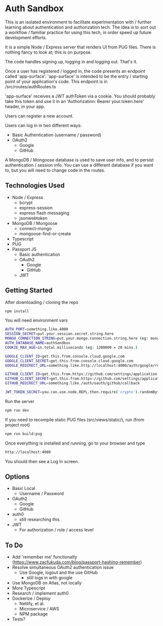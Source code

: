 
# Auth Sandbox
This is an isolated environment to facilitate experimentation with / further learning about authentication and authorization tech. The idea is to sort out a workflow / familiar practice for using this tech, in order speed up future development efforts.

It is a simple Node / Express server that renders UI from PUG files. There is nothing fancy to look at; this is on purpose.

The code handles signing up, logging in and logging out. That's it. 

Once a user has registered / logged in, the code presents an endpoint called 'app-surface'. 'app-surface' is intended to be the entry / starting point of your application's code. This endpoint is in /src/routes/authRoutes.ts

'app-surface' receives a JWT authToken via a cookie. You should probably take this token and use it in an 'Authorization: Bearer your.token.here' header, in your app.

Users can register a new account.

Users can log in in two different ways:
* Basic Authentication (username / password)
* OAuth2
  * Google
  * GitHub

A MongoDB / Mongoose database is used to save user info, and to persist authentication / session info. You can use a different database if you want to, but you will need to change code in the routes.

## Technologies Used
* Node / Express
  * bcrypt
  * express-session
  * express flash messaging
  * jsonwebtoken
* MongoDB / Mongoose 
  * connect-mongo
  * mongoose-find-or-create
* Typescript
* PUG
* Passport JS
  * Basic authentication
  * OAuth2
    * Google
    * GitHub
  * JWT
  
## Getting Started
After downloading / cloning the repo
```bash
npm install
```
You will need environment vars
```bash
AUTH_PORT=something.like.4000
SESSION_SECRET=put.your.session.secret.string.here
MONGO_CONNECTION_STRING=put.your.mongo.connection.string.here (eg: mongodb://localhost:27017)
AUTH_DATABASE_NAME=authSandbox
COOKIE_MAX_AGE=in.total.milliseconds (eg: 1200000 = 20 mins.)

GOOGLE_CLIENT_ID=get.this.from.console.cloud.google.com
GOOGLE_CLIENT_SECRET=get.this.from.console.cloud.google.com
GOOGLE_REDIRECT_URL=something.like.http://localhost:4000/auth/google/redirect

GITHUB_CLIENT_ID=get.this.from.https://github.com/settings/application
GITHUB_CLIENT_SECRET=get.this.from.https://github.com/settings/application
GITHUB_REDIRECT_URL=something.like./auth/oauth/github/callback

JWT_TOKEN_SECRET=you.can.use.node.REPL.then.require('crypto').randomBytes(64).toString('hex') to make this
```
Run the server
```bash
npm run dev
```
If you need to recompile static PUG files (src/views/static/), run (from project root)
```bash
npm run build:pug
```
Once everything is installed and running, go to your browser and type
```bash
http://localhost:4000
```
You should then see a Log In screen.

## Options
* Basic Local
  * Username / Password 
* OAuth2 
  * Google
  * GitHub
* auth0
  * still researching this
* JWT
  * For authorization / role / access level
  
## To Do
* Add 'remember me' functionalty (https://www.zacfukuda.com/blog/passport-hashing-remember)
* Resolve simultaneous OAuth2 authentication issue
  * Use Google, logout and the use GitHub
    * still logs in with google
* Use MongoDB on Atlas, not locally
* More Typescript
* Research / implement auth0
* Dockerize / Deploy
  * Netlify, et al.
  * Microservice / AWS
  * NPM package
* Tests?
